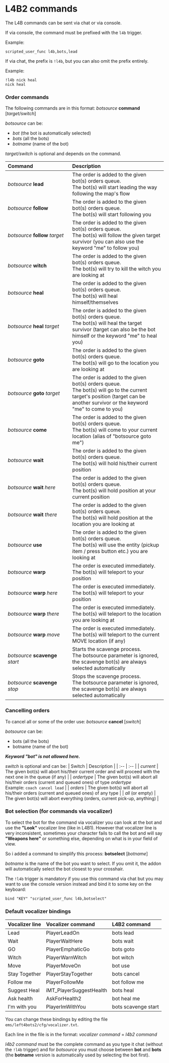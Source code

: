 # L4B2 commands
The L4B commands can be sent via chat or via console.

If via console, the command must be prefixed with the `l4b` trigger.

Example:
```
scripted_user_func l4b,bots,lead
```

If via chat, the prefix is `!l4b`, but you can also omit the prefix entirely.

Example:
```
!l4b nick heal
nick heal
```

### Order commands
The following commands are in this format: _botsource_ **command** [_target/switch_]

_botsource_ can be:
- _bot_ (the bot is automatically selected)
- _bots_ (all the bots)
- _botname_ (name of the bot)

_target/switch_ is optional and depends on the command.

| Command&nbsp;&nbsp;&nbsp;&nbsp;&nbsp;&nbsp;&nbsp;&nbsp;&nbsp;&nbsp;&nbsp;&nbsp;&nbsp;&nbsp;&nbsp;&nbsp;&nbsp;&nbsp;&nbsp;&nbsp;&nbsp;&nbsp;&nbsp;&nbsp;&nbsp; | Description |
| :-- | :-- |
| _botsource_ **lead** | The order is added to the given bot(s) orders queue.<br />The bot(s) will start leading the way following the map's flow |
| _botsource_ **follow** | The order is added to the given bot(s) orders queue.<br />The bot(s) will start following you |
| _botsource_ **follow** _target_ | The order is added to the given bot(s) orders queue.<br />The bot(s) will follow the given target survivor (you can also use the keyword "me" to follow you) |
| _botsource_ **witch** | The order is added to the given bot(s) orders queue.<br />The bot(s) will try to kill the witch you are looking at |
| _botsource_ **heal** | The order is added to the given bot(s) orders queue.<br />The bot(s) will heal himself/themselves |
| _botsource_ **heal** _target_ | The order is added to the given bot(s) orders queue.<br />The bot(s) will heal the target survivor (target can also be the bot himself or the keyword "me" to heal you) |
| _botsource_ **goto** | The order is added to the given bot(s) orders queue.<br />The bot(s) will go to the location you are looking at |
| _botsource_ **goto** _target_ | The order is added to the given bot(s) orders queue.<br />The bot(s) will go to the current target's position (target can be another survivor or the keyword "me" to come to you) |
| _botsource_ **come** | The order is added to the given bot(s) orders queue.<br />The bot(s) will come to your current location (alias of "botsource goto me") |
| _botsource_ **wait** | The order is added to the given bot(s) orders queue.<br />The bot(s) will hold his/their current position |
| _botsource_ **wait** _here_ | The order is added to the given bot(s) orders queue.<br />The bot(s) will hold position at your current position |
| _botsource_ **wait** _there_ | The order is added to the given bot(s) orders queue.<br />The bot(s) will hold position at the location you are looking at |
| _botsource_ **use** | The order is added to the given bot(s) orders queue.<br />The bot(s) will use the entity (pickup item / press button etc.) you are looking at |
| _botsource_ **warp** | The order is executed immediately.<br />The bot(s) will teleport to your position |
| _botsource_ **warp** _here_ | The order is executed immediately.<br />The bot(s) will teleport to your position |
| _botsource_ **warp** _there_ | The order is executed immediately.<br />The bot(s) will teleport to the location you are looking at |
| _botsource_ **warp** _move_ | The order is executed immediately.<br />The bot(s) will teleport to the current MOVE location (if any) |
| _botsource_ **scavenge** _start_ | Starts the scavenge process.<br />The botsource parameter is ignored, the scavenge bot(s) are always selected automatically |
| _botsource_ **scavenge** _stop_ | Stops the scavenge process.<br />The botsource parameter is ignored, the scavenge bot(s) are always selected automatically |


### Cancelling orders
To cancel all or some of the order use: _botsource_ **cancel** [_switch_]

_botsource_ can be:
- bots (all the bots)
- botname (name of the bot)

***Keyword "bot" is not allowed here.***

_switch_ is optional and can be:
| Switch | Description |
| :-- | :-- |
| _current_ | The given bot(s) will abort his/their current order and will proceed with the next one in the queue (if any) |
| _ordertype_ | The given bot(s) will abort all his/their orders (current and queued ones) of type _ordertype_<br />Example: `coach cancel lead` |
| _orders_ | The given bot(s) will abort all his/their orders (current and queued ones) of any type |
| _all_ (or empty) | The given bot(s) will abort everything (orders, current pick-up, anything) |


### Bot selection (for commands via vocalizer)
To select the bot for the command via vocalizer you can look at the bot and use the **"Look"** vocalizer line (like in L4B1). However that vocalizer line is very inconsistent, sometimes your character fails to call the bot and will say **"Weapons here"** or something else, depending on what is in your field of view.

So i added a command to simplify this process: **botselect** [_botname_]

_botname_ is the name of the bot you want to select. If you omit it, the addon will automatically select the bot closest to your crosshair.

The `!l4b` trigger is mandatory if you use this command via chat but you may want to use the console version instead and bind it to some key on the keyboard:
```
bind "KEY" "scripted_user_func l4b,botselect"
```

### Default vocalizer bindings
| Vocalizer line | Vocalizer command | L4B2 command |
| :-- | :-- | :-- |
Lead | PlayerLeadOn | bots lead |
Wait | PlayerWaitHere | bots wait |
GO | PlayerEmphaticGo | bots goto |
Witch | PlayerWarnWitch | bot witch |
Move | PlayerMoveOn | bot use |
Stay Together | PlayerStayTogether | bots cancel |
Follow me | PlayerFollowMe | bot follow me |
Suggest Heal | iMT_PlayerSuggestHealth | bots heal |
Ask health | AskForHealth2 | bot heal me |
I'm with you | PlayerImWithYou | bots scavenge start |

You can change these bindings by editing the file `ems/left4bots2/cfg/vocalizer.txt`.

Each line in the file is in the format: _vocalizer command_ = _l4b2 command_

_l4b2 command_ must be the complete command as you type it chat (without the `!l4b` trigger) and for _botsource_ you must choose between **bot** and **bots** (the **botname** version is automatically used by selecting the bot first).
